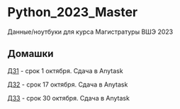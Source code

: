 # Python_2023_Master
Данные/ноутбуки для курса Магистратуры ВШЭ 2023



## Домашки
[ДЗ1](https://github.com/pileyan/Python_2023_Master/blob/master/homework/hw_01.ipynb) - срок 1 октября. Сдача в Anytask

[ДЗ2](https://github.com/pileyan/Python_2023_Master/blob/master/homework/hw_02.ipynb) - срок 17 октября. Сдача в Anytask

[ДЗ3](https://github.com/pileyan/Python_2023_Master/blob/master/homework/hw_3.ipynb) - срок 30 октября. Сдача в Anytask

